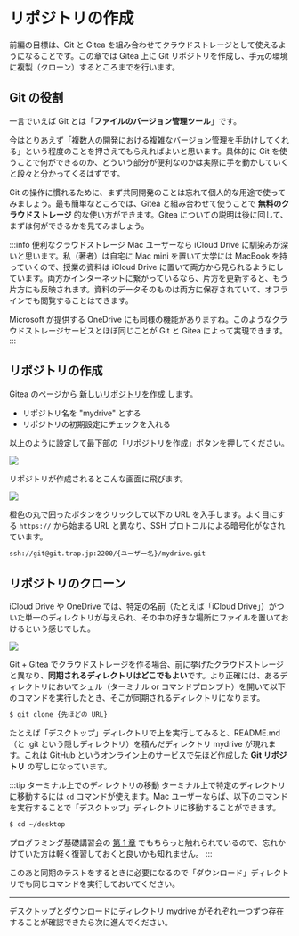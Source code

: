 # リポジトリの作成

前編の目標は、Git と Gitea を組み合わせてクラウドストレージとして使えるようになることです。この章では Gitea 上に Git リポジトリを作成し、手元の環境に複製（クローン）するところまでを行います。

## Git の役割

一言でいえば Git とは「**ファイルのバージョン管理ツール**」です。

今はとりあえず「複数人の開発における複雑なバージョン管理を手助けしてくれる」という程度のことを押さえてもらえればよいと思います。具体的に Git を使うことで何ができるのか、どういう部分が便利なのかは実際に手を動かしていくと段々と分かってくるはずです。

Git の操作に慣れるために、まず共同開発のことは忘れて個人的な用途で使ってみましょう。最も簡単なところでは、Gitea と組み合わせて使うことで **無料のクラウドストレージ** 的な使い方ができます。Gitea についての説明は後に回して、まずは何ができるかを見てみましょう。

:::info 便利なクラウドストレージ
Mac ユーザーなら iCloud Drive に馴染みが深いと思います。私（著者）は自宅に Mac mini を置いて大学には MacBook を持っていくので、授業の資料は iCloud Drive に置いて両方から見られるようにしています。両方がインターネットに繋がっているなら、片方を更新すると、もう片方にも反映されます。資料のデータそのものは両方に保存されていて、オフラインでも閲覧することはできます。

Microsoft が提供する OneDrive にも同様の機能がありますね。このようなクラウドストレージサービスとほぼ同じことが Git と Gitea によって実現できます。
:::

## リポジトリの作成

Gitea のページから [新しいリポジトリを作成](https://git.trap.jp/repo/create) します。

- リポジトリ名を "mydrive" とする
- リポジトリの初期設定にチェックを入れる

以上のように設定して最下部の「リポジトリを作成」ボタンを押してください。

![](https://md.trap.jp/uploads/upload_97a6661f6353c68432894c178a3e2f53.png)

リポジトリが作成されるとこんな画面に飛びます。

![](https://md.trap.jp/uploads/upload_9cbdf6b5927aa95d5399b7dc45ddccaf.png)

橙色の丸で囲ったボタンをクリックして以下の URL を入手します。よく目にする `https://` から始まる URL と異なり、SSH プロトコルによる暗号化がなされています。

```txt
ssh://git@git.trap.jp:2200/{ユーザー名}/mydrive.git
```

## リポジトリのクローン

iCloud Drive や OneDrive では、特定の名前（たとえば「iCloud Drive」）がついた単一のディレクトリが与えられ、その中の好きな場所にファイルを置いておけるという感じでした。

![](https://md.trap.jp/uploads/upload_463a69fe38aad51ec9417420d5723876.png)


Git + Gitea でクラウドストレージを作る場合、前に挙げたクラウドストレージと異なり、**同期されるディレクトリはどこでもよい**です。より正確には、あるディレクトリにおいてシェル（ターミナル or コマンドプロンプト）を開いて以下のコマンドを実行したとき、そこが同期されるディレクトリになります。

```sh
$ git clone {先ほどの URL}
```

たとえば「デスクトップ」ディレクトリで上を実行してみると、README.md（と .git という隠しディレクトリ）を積んだディレクトリ mydrive が現れます。これは GitHub というオンライン上のサービスで先ほど作成した **Git リポジトリ** の写しになっています。

:::tip ターミナル上でのディレクトリの移動
ターミナル上で特定のディレクトリに移動するには `cd` コマンドが使えます。Mac ユーザーならば、以下のコマンドを実行することで「デスクトップ」ディレクトリに移動することができます。
```sh
$ cd ~/desktop
```

プログラミング基礎講習会の [第 1 章](https://pg-basic.trap.show/text/chapter-1/terminal.html#_1-2-2-%E4%BD%9C%E6%A5%AD%E7%92%B0%E5%A2%83%E3%81%AE%E4%BD%9C%E6%88%90) でもちらっと触れられているので、忘れかけていた方は軽く復習しておくと良いかも知れません。
:::

このあと同期のテストをするときに必要になるので「ダウンロード」ディレクトリでも同じコマンドを実行しておいてください。

---

デスクトップとダウンロードにディレクトリ mydrive がそれぞれ一つずつ存在することが確認できたら次に進んでください。